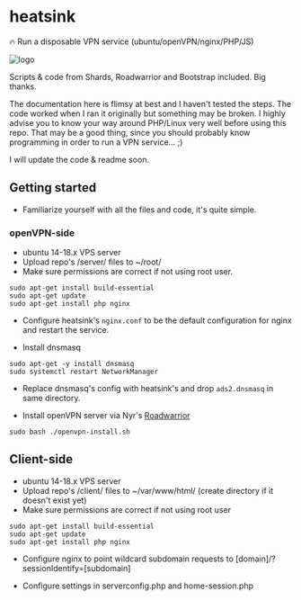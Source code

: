 # heatsink
🔥 Run a disposable VPN service (ubuntu/openVPN/nginx/PHP/JS)

![logo](https://i.imgur.com/z4zD48V.png)

Scripts & code from Shards, Roadwarrior and Bootstrap included. Big thanks.

The documentation here is flimsy at best and I haven't tested the steps. The code worked when I ran it originally but something may be broken. I highly advise you to know your way around PHP/Linux very well before using this repo. That may be a good thing, since you should probably know programming in order to run a VPN service... ;)

I will update the code & readme soon.

## Getting started
- Familiarize yourself with all the files and code, it's quite simple.
### openVPN-side
- ubuntu 14-18.x VPS server
- Upload repo's /server/ files to ~/root/
- Make sure permissions are correct if not using root user.

```
sudo apt-get install build-essential
sudo apt-get update
sudo apt-get install php nginx
```
- Configure heatsink's `nginx.conf` to be the default configuration for nginx and restart the service.


- Install dnsmasq
```
sudo apt-get -y install dnsmasq
sudo systemctl restart NetworkManager
```
- Replace dnsmasq's config with heatsink's and drop `ads2.dnsmasq` in same directory.


- Install openVPN server via Nyr's [Roadwarrior](https://github.com/Nyr/openvpn-install)
```
sudo bash ./openvpn-install.sh
```

## Client-side

- ubuntu 14-18.x VPS server
- Upload repo's /client/ files to ~/var/www/html/ (create directory if it doesn't exist yet)
- Make sure permissions are correct if not using root user

```
sudo apt-get install build-essential
sudo apt-get update
sudo apt-get install php nginx
```
- Configure nginx to point wildcard subdomain requests to [domain]/?sessionIdentify=[subdomain]

- Configure settings in serverconfig.php and home-session.php

